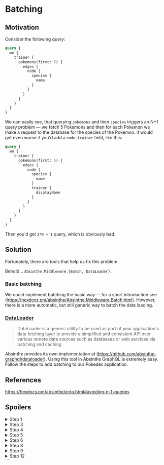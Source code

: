 # Batching

## Motivation

Consider the following query:

```graphql
query {
  me {
    trainer {
      pokemons(first: 5) {
        edges {
          node {
            species {
              name
            }
          }
        }
      }
    }
  }
}
```

We can easily see, that querying `pokemons` and then `species` triggers an N+1 query problem — we fetch 5 Pokemons and then for each Pokemon we make a request to the database for the species of the Pokemon. It would get even worse if you'd add a `node.trainer` field, like this:

```graphql
query {
  me {
    trainer {
      pokemons(first: 5) {
        edges {
          node {
            species {
              name
            }
            trainer {
              displayName
            }
          }
        }
      }
    }
  }
}
```

Then you'd get `2*N + 1` query, which is obviously bad.

## Solution

Fortunately, there are tools that help us fix this problem.

Behold… `Absinthe.Middleware.{Batch, DataLoader}`.

### Basic batching

We could implement batching the basic way — for a short introduction see (https://hexdocs.pm/absinthe/Absinthe.Middleware.Batch.html). However, there is a more automatic, but still generic way to batch the data loading.

### [DataLoader](https://github.com/facebook/dataloader)

> DataLoader is a generic utility to be used as part of your application's data fetching layer to provide a simplified and consistent API over various remote data sources such as databases or web services via batching and caching.

Absinthe provides its own implementation at (https://github.com/absinthe-graphql/dataloader). Using this tool in Absinthe GraphQL is extremely easy. Follow the steps to add batching to our Pokedex application.

## References

https://hexdocs.pm/absinthe/ecto.html#avoiding-n-1-queries

## Spoilers

<details>
  <summary>Step 1</summary>

```elixir
{:dataloader, "~> 1.0.2"}
```

</details>

<details>
  <summary>Step 3</summary>

```elixir
def plugins do
  [Absinthe.Middleware.Dataloader] ++ Absinthe.Plugin.defaults()
end
```

</details>

<details>
  <summary>Step 4</summary>

```elixir
def context(ctx) do
  loader =
    Dataloader.new()
    |> Dataloader.add_source(:repo, Dataloader.Ecto.new(Pokedex.Repo))
  Map.put(ctx, :loader, loader)
end
```

</details>

<details>
  <summary>Step 5</summary>

```elixir
import Absinthe.Resolution.Helpers, only: [dataloader: 1]
```

</details>

<details>
  <summary>Step 6</summary>

```elixir
field(:trainer, :trainer, resolve: dataloader(:repo))
```

</details>

<details>
  <summary>Step 8</summary>

```elixir
import Absinthe.Resolution.Helpers, only: [dataloader: 1]
```

</details>

<details>
  <summary>Step 9</summary>

```elixir
# Trainer.user
field(:user, :user, resolve: dataloader(:repo))

# Pokemon.species

field(:user, :user, resolve: dataloader(:repo))

# Pokemon.trainer

field(:user, :user, resolve: dataloader(:repo))
```

</details>

<details>
  <summary>Step 12</summary>

```elixir
# At the top of the file
import Absinthe.Resolution.Helpers, only: [dataloader: 1, on_load: 2]

# Inside connection field(:pokemons, node_type: :pokemon)

resolve(fn trainer, args, %{context: %{loader: loader}} ->
loader
|> Dataloader.load(:repo, :pokemons, trainer)
|> on_load(fn loader ->
loader
|> Dataloader.get(:repo, :pokemons, trainer)
|> Connection.from_list(args)
end)
end)

```
</details>
```
